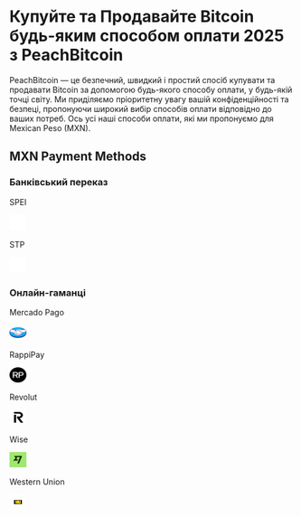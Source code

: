 <body class="payment-methods-page">

# Купуйте та Продавайте Bitcoin будь-яким способом оплати 2025 з PeachBitcoin

PeachBitcoin — це безпечний, швидкий і простий спосіб купувати та продавати Bitcoin за допомогою будь-якого способу оплати, у будь-якій точці світу. Ми приділяємо пріоритетну увагу вашій конфіденційності та безпеці, пропонуючи широкий вибір способів оплати відповідно до ваших потреб. Ось усі наші способи оплати, які ми пропонуємо для Mexican Peso (MXN).

## MXN Payment Methods

### Банківський переказ

<div class="payment-grid">
    <div class="payment-grid-item">
        <p>SPEI</p> 
        <img src="/img/faq/logoimg/blank.png" width="30px" height="27px" alt="Купуйте біткоїн за допомогою spei, Продавайте біткоїн за допомогою spei">
    </div>
    <div class="payment-grid-item">
        <p>STP</p> 
        <img src="/img/faq/logoimg/blank.png" width="30px" height="27px" alt="Купуйте біткоїн за допомогою stp, Продавайте біткоїн за допомогою stp">
    </div>
</div>


### Онлайн-гаманці

<div class="payment-grid">
    <div class="payment-grid-item">
        <p>Mercado Pago</p> 
        <img src="/img/faq/logoimg/mercadopago.png" width="30px" height="27px" alt="Купуйте біткоїн за допомогою Mercado Pago, Продавайте біткоїн за допомогою Mercado Pago">
    </div>
    <div class="payment-grid-item">
        <p>RappiPay</p> 
        <img src="/img/faq/logoimg/rappipay.png" width="30px" height="27px" alt="Купуйте біткоїн за допомогою RappiPay, Продавайте біткоїн за допомогою RappiPay">
    </div>
    <div class="payment-grid-item">
        <p>Revolut</p> 
        <img src="/img/faq/logoimg/revolut.png" width="30px" height="27px" alt="Купуйте біткоїн за допомогою Revolut, Продавайте біткоїн за допомогою Revolut">
    </div>
    <div class="payment-grid-item">
        <p>Wise</p> 
        <img src="/img/faq/logoimg/wise.png" width="30px" height="27px" alt="Купуйте біткоїн за допомогою Wise, Продавайте біткоїн за допомогою Wise">
    </div>
    <div class="payment-grid-item">
        <p>Western Union</p> 
        <img src="/img/faq/logoimg/westernunion.png" width="30px" height="27px" alt="Купуйте біткоїн за допомогою Western Union, Продавайте біткоїн за допомогою Western Union">
    </div>
</div>

</body>
